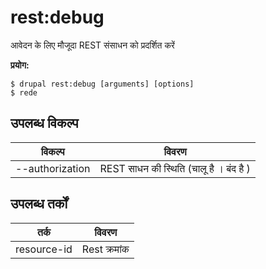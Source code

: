# rest:debug
आवेदन के लिए मौजूदा REST संसाधन को प्रदर्शित करें

**प्रयोग:**
```
$ drupal rest:debug [arguments] [options]
$ rede  
```

## उपलब्ध विकल्प
विकल्प | विवरण
-------|-------------
--authorization | REST साधन की स्थिति (चालू है । बंद है )

## उपलब्ध तर्कों
तर्क | विवरण
---------|-------------
resource-id | Rest क्रमांक
